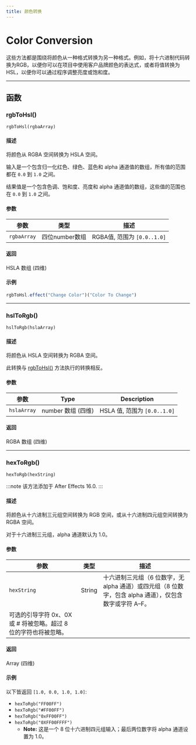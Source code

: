 ```yaml
---
title: 颜色转换
---
```

# Color Conversion

这些方法都是围绕将颜色从一种格式转换为另一种格式。例如，将十六进制代码转换为RGB，以便你可以在项目中使用客户品牌颜色的表达式，或者将值转换为HSL，以便你可以通过程序调整亮度或饱和度。

---

## 函数

### rgbToHsl()

`rgbToHsl(rgbaArray)`

#### 描述

将颜色从 RGBA 空间转换为 HSLA 空间。

输入是一个包含归一化红色、绿色、蓝色和 alpha 通道值的数组，所有值的范围都在 `0.0` 到 `1.0` 之间。

结果值是一个包含色调、饱和度、亮度和 alpha 通道值的数组，这些值的范围也在 `0.0` 到 `1.0` 之间。

#### 参数

| 参数          | 类型           | 描述      |
| ------------- | -------------- | ----------------------------- |
| `rgbaArray` | 四位number数组 | RGBA值, 范围为 `[0.0..1.0]` |

#### 返回

HSLA 数组 (四维)

#### 示例

```js
rgbToHsl.effect("Change Color")("Color To Change")
```

---

### hslToRgb()

`hslToRgb(hslaArray)`

#### 描述

将颜色从 HSLA 空间转换为 RGBA 空间。

此转换与 [rgbToHsl()]() 方法执行的转换相反。

#### 参数

| 参数          | Type     | Description          |
| ------------- | ------------------ | ------------------------------ |
| `hslaArray` | number 数组 (四维) | HSLA 值, 范围为 `[0.0..1.0]` |

#### 返回

RGBA 数组 (四维)

---

### hexToRgb()

`hexToRgb(hexString)`

:::note
该方法添加于 After Effects 16.0.
:::

#### 描述

将颜色从十六进制三元组空间转换为 RGB 空间，或从十六进制四元组空间转换为 RGBA 空间。

对于十六进制三元组，alpha 通道默认为 1.0。

#### 参数

| 参数                     | 类型   | 描述                              |
| ---------------------------------------------------------------- | ------ | ------------------------------------------------------------------------------------------------------- |
| `hexString`            | String | 十六进制三元组（6 位数字，无 alpha 通道）或四元组（8 位数字，包含 alpha 通道），仅包含数字或字符 A–F。 |
| 可选的引导字符 0x、0X 或 # 将被忽略。超过 8 位的字符也将被忽略。 |        |                         |

#### 返回

Array (四维)

#### 示例

以下皆返回 `[1.0, 0.0, 1.0, 1.0]`:

- `hexToRgb("FF00FF")`
- `hexToRgb("#FF00FF")`
- `hexToRgb("0xFF00FF")`
- `hexToRgb("0XFF00FFFF")`
  - **Note:** 这是一个 8 位十六进制四元组输入；最后两位数字将 alpha 通道设置为 1.0。
